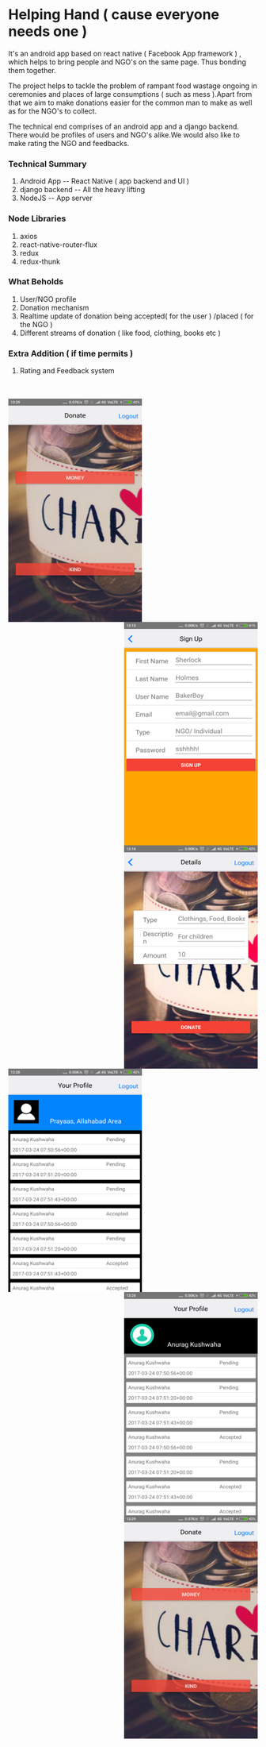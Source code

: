 # Helping Hand ( cause everyone needs one )
It's an android app based on react native ( Facebook App framework ) , which helps to bring people and NGO's on the same page.
Thus bonding them together.

The project helps to tackle the problem of rampant food wastage ongoing in ceremonies and places of
large consumptions ( such as mess ).Apart from that we aim to make donations easier for the common 
man to make as well as for the NGO's to collect.

The technical end comprises of an android app and a django backend. There would be profiles of users and 
NGO's alike.We would also like to make rating the NGO and feedbacks.

### Technical Summary
1. Android App    -- React Native  ( app backend and UI )
2. django backend -- All the heavy lifting
3. NodeJS         -- App server


### Node Libraries
1. axios 
2. react-native-router-flux
3. redux
4. redux-thunk


### What Beholds
1. User/NGO profile
2. Donation mechanism
3. Realtime update of donation being accepted( for the user ) /placed ( for the NGO )
4. Different streams of donation ( like food, clothing, books etc )



### Extra Addition ( if time permits )
1. Rating and Feedback system
<br>
<br>
<div>
<img align="left" src="/HINT17/images/Screenshot_2017-03-25-13-29-03-290_com.hint17.png?raw=true" height=450px; width=270px;>
<img align="right" src="/HINT17/images/Screenshot_2017-03-25-13-13-26-420_com.hint17.png?raw=true" height=450px; width=270px; alt="User Profile" >
<img align="right" src="/HINT17/images/Screenshot_2017-03-25-13-16-27-199_com.hint17.png?raw=true" height=450px; width=270px;> 
</div>
<br>
<br>
<div>
<img align="left" src="/HINT17/images/Screenshot_2017-03-25-13-28-15-300_com.hint17.png?raw=true" height=450px; width=270px; alt="Donation Request">

<img align="right" src="/HINT17/images/Screenshot_2017-03-25-13-28-37-058_com.hint17.png?raw=true" height=450px; width=270px; alt="User Profile" >

<img align="right" src="/HINT17/images/Screenshot_2017-03-25-13-29-03-290_com.hint17.png?raw=true" height=450px; width=270px;>
</div>

